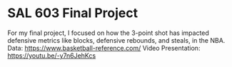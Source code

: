 # SAL 603 Final Project
For my final project, I focused on how the 3-point shot has impacted defensive metrics like blocks, defensive rebounds, and steals, in the NBA.
Data: https://www.basketball-reference.com/
Video Presentation: https://youtu.be/-y7n6JehKcs
